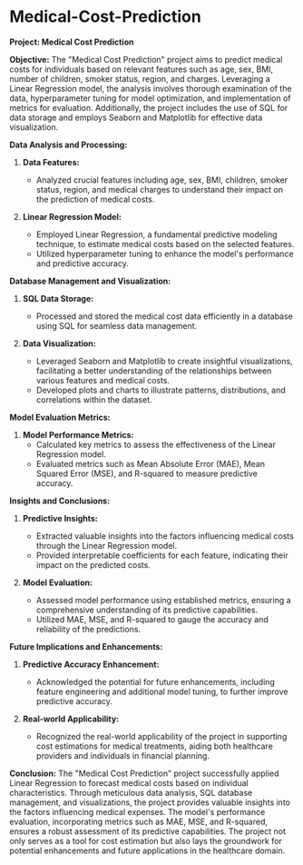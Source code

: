 # Medical-Cost-Prediction

**Project: Medical Cost Prediction**

**Objective:**
The "Medical Cost Prediction" project aims to predict medical costs for individuals based on relevant features such as age, sex, BMI, number of children, smoker status, region, and charges. Leveraging a Linear Regression model, the analysis involves thorough examination of the data, hyperparameter tuning for model optimization, and implementation of metrics for evaluation. Additionally, the project includes the use of SQL for data storage and employs Seaborn and Matplotlib for effective data visualization.

**Data Analysis and Processing:**
1. **Data Features:**
   - Analyzed crucial features including age, sex, BMI, children, smoker status, region, and medical charges to understand their impact on the prediction of medical costs.

2. **Linear Regression Model:**
   - Employed Linear Regression, a fundamental predictive modeling technique, to estimate medical costs based on the selected features.
   - Utilized hyperparameter tuning to enhance the model's performance and predictive accuracy.

**Database Management and Visualization:**
1. **SQL Data Storage:**
   - Processed and stored the medical cost data efficiently in a database using SQL for seamless data management.

2. **Data Visualization:**
   - Leveraged Seaborn and Matplotlib to create insightful visualizations, facilitating a better understanding of the relationships between various features and medical costs.
   - Developed plots and charts to illustrate patterns, distributions, and correlations within the dataset.

**Model Evaluation Metrics:**
1. **Model Performance Metrics:**
   - Calculated key metrics to assess the effectiveness of the Linear Regression model.
   - Evaluated metrics such as Mean Absolute Error (MAE), Mean Squared Error (MSE), and R-squared to measure predictive accuracy.

**Insights and Conclusions:**
1. **Predictive Insights:**
   - Extracted valuable insights into the factors influencing medical costs through the Linear Regression model.
   - Provided interpretable coefficients for each feature, indicating their impact on the predicted costs.

2. **Model Evaluation:**
   - Assessed model performance using established metrics, ensuring a comprehensive understanding of its predictive capabilities.
   - Utilized MAE, MSE, and R-squared to gauge the accuracy and reliability of the predictions.

**Future Implications and Enhancements:**
1. **Predictive Accuracy Enhancement:**
   - Acknowledged the potential for future enhancements, including feature engineering and additional model tuning, to further improve predictive accuracy.

2. **Real-world Applicability:**
   - Recognized the real-world applicability of the project in supporting cost estimations for medical treatments, aiding both healthcare providers and individuals in financial planning.

**Conclusion:**
The "Medical Cost Prediction" project successfully applied Linear Regression to forecast medical costs based on individual characteristics. Through meticulous data analysis, SQL database management, and visualizations, the project provides valuable insights into the factors influencing medical expenses. The model's performance evaluation, incorporating metrics such as MAE, MSE, and R-squared, ensures a robust assessment of its predictive capabilities. The project not only serves as a tool for cost estimation but also lays the groundwork for potential enhancements and future applications in the healthcare domain.
